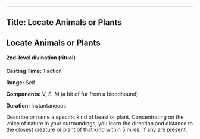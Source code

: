 -------------------------
Title: Locate Animals or Plants
-------------------------

## Locate Animals or Plants

#### 2nd-level divination (ritual)


**Casting Time:** 1 action

**Range:** Self

**Components:** V, S, M (a bit of fur from a
bloodhound)

**Duration:** Instantaneous


Describe or name a specific kind of beast or plant. Concentrating on the
voice of nature in your surroundings, you learn the direction and
distance to the closest creature or plant of that kind within 5 miles,
if any are present.


